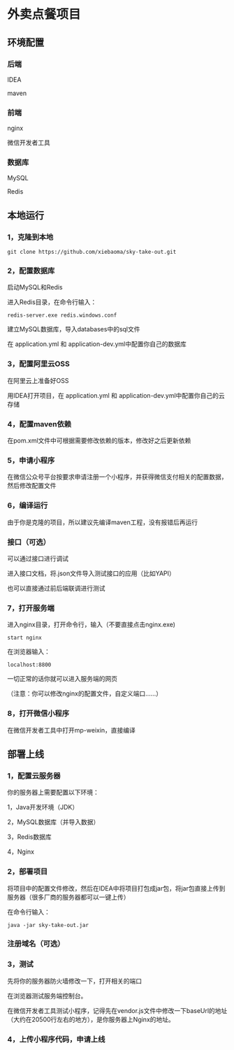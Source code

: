# 外卖点餐项目

## 环境配置

### 后端

IDEA

maven

### 前端

nginx

微信开发者工具

### 数据库

MySQL

Redis

## 本地运行

### 1，克隆到本地

```
git clone https://github.com/xiebaoma/sky-take-out.git
```

### 2，配置数据库

启动MySQL和Redis

进入Redis目录，在命令行输入：

```
redis-server.exe redis.windows.conf
```

建立MySQL数据库，导入databases中的sql文件

在 application.yml 和 application-dev.yml中配置你自己的数据库

### 3，配置阿里云OSS

在阿里云上准备好OSS

用IDEA打开项目，在 application.yml 和 application-dev.yml中配置你自己的云存储

### 4，配置maven依赖

在pom.xml文件中可根据需要修改依赖的版本，修改好之后更新依赖

### 5，申请小程序

在微信公众号平台按要求申请注册一个小程序，并获得微信支付相关的配置数据，然后修改配置文件

### 6，编译运行

由于你是克隆的项目，所以建议先编译maven工程，没有报错后再运行

### 接口（可选）

可以通过接口进行调试

进入接口文档，将.json文件导入测试接口的应用（比如YAPI）

也可以直接通过前后端联调进行测试

### 7，打开服务端

进入nginx目录，打开命令行，输入（不要直接点击nginx.exe)

```
start nginx
```

在浏览器输入：

```
localhost:8800
```

一切正常的话你就可以进入服务端的网页

（注意：你可以修改nginx的配置文件，自定义端口......）

### 8，打开微信小程序

在微信开发者工具中打开mp-weixin，直接编译

## 部署上线

### 1，配置云服务器

你的服务器上需要配置以下环境：

1，Java开发环境（JDK）

2，MySQL数据库（并导入数据）

3，Redis数据库

4，Nginx

### 2，部署项目

将项目中的配置文件修改，然后在IDEA中将项目打包成jar包，将jar包直接上传到服务器（很多厂商的服务器都可以一键上传）

在命令行输入：

```
java -jar sky-take-out.jar
```

### 注册域名（可选）

### 3，测试

先将你的服务器防火墙修改一下，打开相关的端口

在浏览器测试服务端控制台。

在微信开发者工具测试小程序，记得先在vendor.js文件中修改一下baseUrl的地址（大约在20500行左右的地方），是你服务器上Nginx的地址。

### 4，上传小程序代码，申请上线

